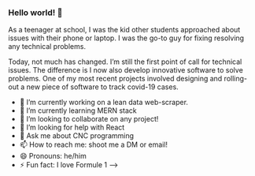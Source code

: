 ### Hello world! 👋

As a teenager at school, I was the kid other students approached about issues with their phone or laptop. I was the go-to guy for fixing resolving any technical problems.

Today, not much has changed. I’m still the first point of call for technical issues. The difference is I now also develop innovative software to solve problems. One of my most recent projects involved designing and rolling-out a new piece of software to track covid-19 cases.


- 🔭 I’m currently working on a lean data web-scraper.
- 🌱 I’m currently learning MERN stack
- 👯 I’m looking to collaborate on any project!
- 🤔 I’m looking for help with React
- 💬 Ask me about CNC programming 
- 📫 How to reach me: shoot me a DM or email!
- 😄 Pronouns: he/him
- ⚡ Fun fact: I love Formule 1
-->
